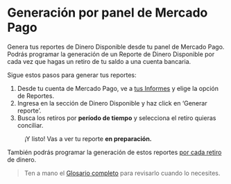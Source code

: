 
# Generación por panel de Mercado Pago

Genera tus reportes de Dinero Disponible desde tu panel de Mercado Pago. Podrás programar la generación de un Reporte de Dinero Disponible por cada vez que hagas un retiro de tu saldo a una cuenta bancaria.

Sigue estos pasos para generar tus reportes:

1. Desde tu cuenta de Mercado Pago, ve a [tus Informes](https://www.mercadopago.com.ar/balance/reports) y elige la opción de Reportes.
1. Ingresa en la sección de Dinero Disponible y haz click en ‘Generar reporte’.
1. Busca los retiros por **período de tiempo** y selecciona el retiro quieras conciliar.

<span style="margin-left:40px">¡Y listo! Vas a ver tu reporte **en preparación.** </span>

También podrás programar la generación de estos reportes [por cada retiro](https://www.mercadopago.com/developers/es/guides/manage-account/reports/available-money/withdrawal) de dinero.

> Ten a mano el [Glosario completo](https://www.mercadopago.com/developers/es/guides/manage-account/reports/available-money/glossary) para revisarlo cuando lo necesites.
